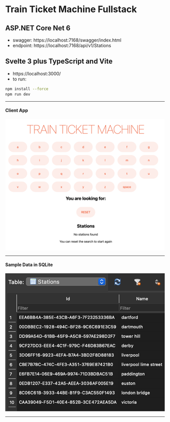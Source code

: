 # Train Ticket Machine Fullstack
## ASP.NET Core Net 6
- swagger: https://localhost:7168/swagger/index.html
- endpoint: https://localhost:7168/api/v1/Stations


## Svelte 3 plus TypeScript and Vite
- https://localhost:3000/
- to run:

```bash
npm install --force
npm run dev
```

---
#### Client App
![screenshot](./screenshot.png)

---
#### Sample Data in SQLite
![screenshot](./screenshot2.png)

---